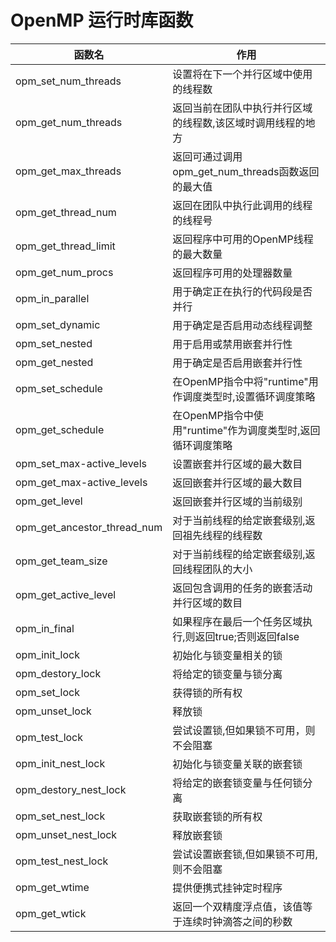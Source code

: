 # OpenMP 运行时库函数

|        函数名      |               作用             |
|-------------------|--------------------------------|
|opm_set_num_threads|设置将在下一个并行区域中使用的线程数|
|opm_get_num_threads|返回当前在团队中执行并行区域的线程数,该区域时调用线程的地方|
|opm_get_max_threads|返回可通过调用opm_get_num_threads函数返回的最大值|
|opm_get_thread_num|返回在团队中执行此调用的线程的线程号|
|opm_get_thread_limit|返回程序中可用的OpenMP线程的最大数量|
|opm_get_num_procs|返回程序可用的处理器数量|
|opm_in_parallel|用于确定正在执行的代码段是否并行|
|opm_set_dynamic|用于确定是否启用动态线程调整|
|opm_set_nested|用于启用或禁用嵌套并行性|
|opm_get_nested|用于确定是否启用嵌套并行性|
|opm_set_schedule|在OpenMP指令中将"runtime"用作调度类型时,设置循环调度策略|
|opm_get_schedule|在OpenMP指令中使用"runtime"作为调度类型时,返回循环调度策略|
|opm_set_max-active_levels|设置嵌套并行区域的最大数目|
|opm_get_max-active_levels|返回嵌套并行区域的最大数目|
|opm_get_level|返回嵌套并行区域的当前级别|
|opm_get_ancestor_thread_num|对于当前线程的给定嵌套级别,返回祖先线程的线程数|
|opm_get_team_size|对于当前线程的给定嵌套级别,返回线程团队的大小|
|opm_get_active_level|返回包含调用的任务的嵌套活动并行区域的数目|
|opm_in_final|如果程序在最后一个任务区域执行,则返回true;否则返回false|
|opm_init_lock|初始化与锁变量相关的锁|
|opm_destory_lock|将给定的锁变量与锁分离|
|opm_set_lock|获得锁的所有权|
|opm_unset_lock|释放锁|
|opm_test_lock|尝试设置锁,但如果锁不可用，则不会阻塞|
|opm_init_nest_lock|初始化与锁变量关联的嵌套锁|
|opm_destory_nest_lock|将给定的嵌套锁变量与任何锁分离|
|opm_set_nest_lock|获取嵌套锁的所有权|
|opm_unset_nest_lock|释放嵌套锁|
|opm_test_nest_lock|尝试设置嵌套锁,但如果锁不可用,则不会阻塞|
|opm_get_wtime|提供便携式挂钟定时程序|
|opm_get_wtick|返回一个双精度浮点值，该值等于连续时钟滴答之间的秒数|
